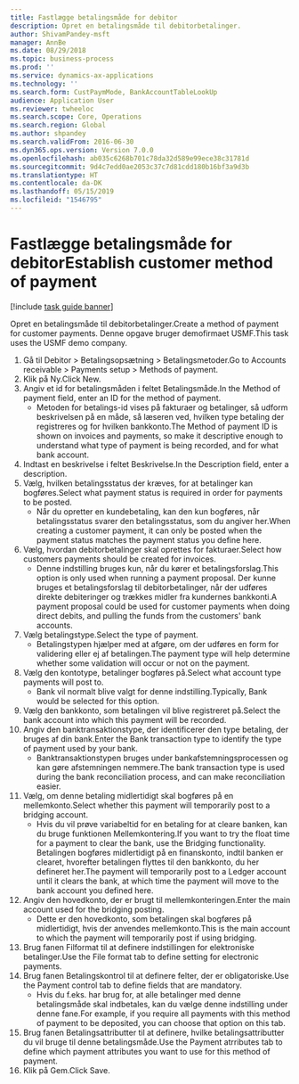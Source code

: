 ```yaml
---
title: Fastlægge betalingsmåde for debitor
description: Opret en betalingsmåde til debitorbetalinger.
author: ShivamPandey-msft
manager: AnnBe
ms.date: 08/29/2018
ms.topic: business-process
ms.prod: ''
ms.service: dynamics-ax-applications
ms.technology: ''
ms.search.form: CustPaymMode, BankAccountTableLookUp
audience: Application User
ms.reviewer: twheeloc
ms.search.scope: Core, Operations
ms.search.region: Global
ms.author: shpandey
ms.search.validFrom: 2016-06-30
ms.dyn365.ops.version: Version 7.0.0
ms.openlocfilehash: ab035c6268b701c78da32d589e99ece38c31781d
ms.sourcegitcommit: 9d4c7edd0ae2053c37c7d81cdd180b16bf3a9d3b
ms.translationtype: HT
ms.contentlocale: da-DK
ms.lasthandoff: 05/15/2019
ms.locfileid: "1546795"
---
```

# <a name="establish-customer-method-of-payment"></a><span data-ttu-id="ecea2-103">Fastlægge betalingsmåde for debitor</span><span class="sxs-lookup"><span data-stu-id="ecea2-103">Establish customer method of payment</span></span>

[!include [task guide banner](../../includes/task-guide-banner.md)]

<span data-ttu-id="ecea2-104">Opret en betalingsmåde til debitorbetalinger.</span><span class="sxs-lookup"><span data-stu-id="ecea2-104">Create a method of payment for customer payments.</span></span> <span data-ttu-id="ecea2-105">Denne opgave bruger demofirmaet USMF.</span><span class="sxs-lookup"><span data-stu-id="ecea2-105">This task uses the USMF demo company.</span></span>

1. <span data-ttu-id="ecea2-106">Gå til Debitor > Betalingsopsætning > Betalingsmetoder.</span><span class="sxs-lookup"><span data-stu-id="ecea2-106">Go to Accounts receivable > Payments setup > Methods of payment.</span></span>
2. <span data-ttu-id="ecea2-107">Klik på Ny.</span><span class="sxs-lookup"><span data-stu-id="ecea2-107">Click New.</span></span>
3. <span data-ttu-id="ecea2-108">Angiv et id for betalingsmåden i feltet Betalingsmåde.</span><span class="sxs-lookup"><span data-stu-id="ecea2-108">In the Method of payment field, enter an ID for the method of payment.</span></span>
    * <span data-ttu-id="ecea2-109">Metoden for betalings-id vises på fakturaer og betalinger, så udform beskrivelsen på en måde, så læseren ved, hvilken type betaling der registreres og for hvilken bankkonto.</span><span class="sxs-lookup"><span data-stu-id="ecea2-109">The Method of payment ID is shown on invoices and payments, so make it descriptive enough to understand what type of payment is being recorded, and for what bank account.</span></span>  
4. <span data-ttu-id="ecea2-110">Indtast en beskrivelse i feltet Beskrivelse.</span><span class="sxs-lookup"><span data-stu-id="ecea2-110">In the Description field, enter a description.</span></span>
5. <span data-ttu-id="ecea2-111">Vælg, hvilken betalingsstatus der kræves, for at betalinger kan bogføres.</span><span class="sxs-lookup"><span data-stu-id="ecea2-111">Select what payment status is required in order for payments to be posted.</span></span>
    * <span data-ttu-id="ecea2-112">Når du opretter en kundebetaling, kan den kun bogføres, når betalingsstatus svarer den betalingsstatus, som du angiver her.</span><span class="sxs-lookup"><span data-stu-id="ecea2-112">When creating a customer payment, it can only be posted when the payment status matches the payment status you define here.</span></span>  
6. <span data-ttu-id="ecea2-113">Vælg, hvordan debitorbetalinger skal oprettes for fakturaer.</span><span class="sxs-lookup"><span data-stu-id="ecea2-113">Select how customers payments should be created for invoices.</span></span>
    * <span data-ttu-id="ecea2-114">Denne indstilling bruges kun, når du kører et betalingsforslag.</span><span class="sxs-lookup"><span data-stu-id="ecea2-114">This option is only used when running a payment proposal.</span></span> <span data-ttu-id="ecea2-115">Der kunne bruges et betalingsforslag til debitorbetalinger, når der udføres direkte debiteringer og trækkes midler fra kundernes bankkonti.</span><span class="sxs-lookup"><span data-stu-id="ecea2-115">A payment proposal could be used for customer payments when doing direct debits, and pulling the funds from the customers' bank accounts.</span></span>  
7. <span data-ttu-id="ecea2-116">Vælg betalingstype.</span><span class="sxs-lookup"><span data-stu-id="ecea2-116">Select the type of payment.</span></span>
    * <span data-ttu-id="ecea2-117">Betalingstypen hjælper med at afgøre, om der udføres en form for validering eller ej af betalingen.</span><span class="sxs-lookup"><span data-stu-id="ecea2-117">The payment type will help determine whether some validation will occur or not on the payment.</span></span>  
8. <span data-ttu-id="ecea2-118">Vælg den kontotype, betalinger bogføres på.</span><span class="sxs-lookup"><span data-stu-id="ecea2-118">Select what account type payments will post to.</span></span>
    * <span data-ttu-id="ecea2-119">Bank vil normalt blive valgt for denne indstilling.</span><span class="sxs-lookup"><span data-stu-id="ecea2-119">Typically, Bank would be selected for this option.</span></span>  
9. <span data-ttu-id="ecea2-120">Vælg den bankkonto, som betalingen vil blive registreret på.</span><span class="sxs-lookup"><span data-stu-id="ecea2-120">Select the bank account into which this payment will be recorded.</span></span>
10. <span data-ttu-id="ecea2-121">Angiv den banktransaktionstype, der identificerer den type betaling, der bruges af din bank.</span><span class="sxs-lookup"><span data-stu-id="ecea2-121">Enter the Bank transaction type to identify the type of payment used by your bank.</span></span>
    * <span data-ttu-id="ecea2-122">Banktransaktionstypen bruges under bankafstemningsprocessen og kan gøre afstemningen nemmere.</span><span class="sxs-lookup"><span data-stu-id="ecea2-122">The bank transaction type is used during the bank reconciliation process, and can make reconciliation easier.</span></span>  
11. <span data-ttu-id="ecea2-123">Vælg, om denne betaling midlertidigt skal bogføres på en mellemkonto.</span><span class="sxs-lookup"><span data-stu-id="ecea2-123">Select whether this payment will temporarily post to a bridging account.</span></span>
    * <span data-ttu-id="ecea2-124">Hvis du vil prøve variabeltid for en betaling for at cleare banken, kan du bruge funktionen Mellemkontering.</span><span class="sxs-lookup"><span data-stu-id="ecea2-124">If you want to try the float time for a payment to clear the bank, use the Bridging functionality.</span></span> <span data-ttu-id="ecea2-125">Betalingen bogføres midlertidigt på en finanskonto, indtil banken er clearet, hvorefter betalingen flyttes til den bankkonto, du her defineret her.</span><span class="sxs-lookup"><span data-stu-id="ecea2-125">The payment will temporarily post to a Ledger account until it clears the bank, at which time the payment will move to the bank account you defined here.</span></span>  
12. <span data-ttu-id="ecea2-126">Angiv den hovedkonto, der er brugt til mellemkonteringen.</span><span class="sxs-lookup"><span data-stu-id="ecea2-126">Enter the main account used for the bridging posting.</span></span>
    * <span data-ttu-id="ecea2-127">Dette er den hovedkonto, som betalingen skal bogføres på midlertidigt, hvis der anvendes mellemkonto.</span><span class="sxs-lookup"><span data-stu-id="ecea2-127">This is the main account to which the payment will temporarily post if using bridging.</span></span>  
13. <span data-ttu-id="ecea2-128">Brug fanen Filformat til at definere indstillingen for elektroniske betalinger.</span><span class="sxs-lookup"><span data-stu-id="ecea2-128">Use the File format tab to define setting for electronic payments.</span></span>
14. <span data-ttu-id="ecea2-129">Brug fanen Betalingskontrol til at definere felter, der er obligatoriske.</span><span class="sxs-lookup"><span data-stu-id="ecea2-129">Use the Payment control tab to define fields that are mandatory.</span></span>
    * <span data-ttu-id="ecea2-130">Hvis du f.eks. har brug for, at alle betalinger med denne betalingsmåde skal indbetales, kan du vælge denne indstilling under denne fane.</span><span class="sxs-lookup"><span data-stu-id="ecea2-130">For example, if you require all payments with this method of payment to be deposited, you can choose that option on this tab.</span></span>  
15. <span data-ttu-id="ecea2-131">Brug fanen Betalingsattributter til at definere, hvilke betalingsattributter du vil bruge til denne betalingsmåde.</span><span class="sxs-lookup"><span data-stu-id="ecea2-131">Use the Payment atrributes tab to define which payment attributes you want to use for this method of payment.</span></span>
16. <span data-ttu-id="ecea2-132">Klik på Gem.</span><span class="sxs-lookup"><span data-stu-id="ecea2-132">Click Save.</span></span>

